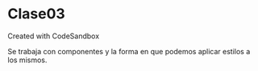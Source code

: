 # Clase03
Created with CodeSandbox

Se trabaja con componentes y la forma en que podemos aplicar estilos a los mismos.

